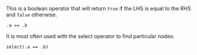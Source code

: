 This is a boolean operator that will return ```true``` if the LHS is equal to the RHS and ``false`` otherwise.

```
.a == .b
```

It is most often used with the select operator to find particular nodes:

```
select(.a == .b)
```

